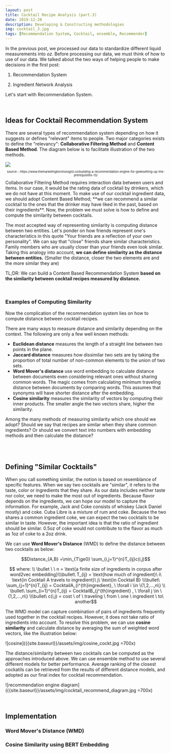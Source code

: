 ```yaml
---
layout: post
title: Cocktail Recipe Analysis (part.3)
date: 2019-12-28
description: Developing & Constructing methodologies
img: cocktail_3.jpg
tags: [Recommendation System, Cocktail, ensemble, Recommender] 
---
```

In the previous post, we processed our data to standardize different liquid measurements into *oz*. Before processing our data, we must think of how to use of our data. We talked about the two ways of helping people to make decisions in the first post:

1. Recommendation System

2. Ingredient Network Analysis

Let's start with Recommendation System. 

<br>

## Ideas for Cocktail Recommendation System

There are several types of recommendation system depending on how it suggests or defines "relevant" items to people. Two major categories exists to define the "relevancy": **Collaborative Filtering Method** and **Content Based Method**. The diagram below is to facilitate illustration of the two methods.

<img src="https://www.researchgate.net/profile/Lionel_Ngoupeyou_Tondji/publication/323726564/figure/fig5/AS:631605009846299@1527597777415/Content-based-filtering-vs-Collaborative-filtering-Source.png">

<p style="font-size:7pt; text-align:center;"> source: : https://www.themarketingtechnologist.co/building-a-recommendation-engine-for-geeksetting-up-the-prerequisites-13/ </p>
Collaborative Filtering Method requires interaction data between users and items. In our case, it would be the rating data of cocktail by drinkers, which we do not have at this moment. To make use of our cocktail ingredient data, we should adopt Content Based Method; **we can recommend a similar cocktail to the ones that the drinker may have liked in the past, based on their ingredients**. Now, the problem we must solve is how to define and compute the similarity between cocktails. 

The most accepted way of representing similarity is computing distance between two entities. Let's ponder on how friends represent one's characteristics in this quote  "Your friends are a reflection of your own personality". We can say that "close" friends share similar characteristics. Family members who are usually closer than your friends even look similar. Taking this analogy into account, **we can define similarity as the distance between entities.** (Smaller the distance, closer the two elements are and the more similar they are) 

TL;DR: We can build a Content Based Recommendation System **based on the similarity between cocktail recipes measured by distance.**

<br>

### Examples of Computing Similarity

Now the complication of the recommendation system lies on how to compute distance between cocktail recipes. 

There are many ways to measure distance and similarity depending on the context. The following are only a few well known methods:

- **Euclidean distance** measures the length of a straight line between two points in the plane.
- **Jaccard distance** measures how dissimilar two sets are by taking the proportion of total number of  non-common elements to the union of two sets. 
- **Word Mover's distance** use word embedding to calculate distance between documents even considering relevant ones without sharing common words. The magic comes from calculating minimum traveling distance between documents by comparing words. This assumes that synonyms will have shorter distance after the embedding. 
- **Cosine similarity** measures the similarity of vectors by computing their inner products. The smaller angle the two vectors share, higher the similarity. 

Among the many methods of measuring similarity which one should we adopt? Should we say that recipes are similar when they share common ingredients? Or should we convert text into numbers with embedding methods and then calculate the distance?

<br>

<br>

## Defining "Similar Cocktails"

When you call something similar, the notion is based on resemblance of specific features. When we say two cocktails are "similar", it refers to the taste, color or ingredients that they share. As our data includes neither taste nor color, we need to make the most out of ingredients. Because flavor depends on the ingredients, we can hope our model to capture the information. For example, Jack and Coke consists of whiskey (Jack Daniel mostly) and coke. Cuba Libre is a mixture of rum and coke. Because the two shares a common ingredient coke, we can expect the two cocktails to be similar in taste. However, the important idea is that the ratio of ingredient should be similar. 0.5oz of coke would not contribute to the flavor as much as 1oz of coke to a 2oz drink. 

We can use **Word Mover's Distance** (WMD) to define the distance between two cocktails as below:

$$Distance_{A,B} =\min_{T\ge0} \sum_{i,j=1}^{n}T_{ij}c(i,j)$$

$$ where:  \\ \bullet \ \ n = \text{a finite size of ingredients in corpus after word2vec embedding}\\\bullet\ T_{ij} = \text{how much of ingredient}\ i\ \text{in Cocktail A travels to ingredient}\ j\ \text{in Cocktail B} \\\bullet\ \sum_{j=1}^{n}T_{ij} = CocktailA_{i^{th}ingredient}, \ \forall i \in \{1,2,...,n\} \\ \bullet\ \sum_{i=1}^{n}T_{ij} = CocktailB_{j^{th}ingredient} , \ \forall j \in  \{1,2,...,n\} \\\bullet\ c(i,j) = cost \ of \ traveling \ from \ one \ ingredient \ to\ another$$



The WMD model can capture combination of pairs of ingredients frequently used together in the cocktail recipes. However, it does not take ratio of ingredients into account. To resolve this problem, we can use **cosine similarity** and calculate distance by averaging the sum of weighted word vectors, like the illustration below:

![cosine]({{site.baseurl}}/assets/img/cosine_cockt.jpg =700x)

The distance/similarity between two cocktails can be computed as the approaches introduced above. We can use ensemble method to use several different models for better performance. Average ranking of the closest cockatils can be retrieved from the results of different distance models, and adopted as our final index for cocktail recommendation.

![recommendation engine diagram]({{site.baseurl}}/assets/img/cocktail_recommend_diagram.jpg =700x)

<br>

## Implementation

### Word Mover's Distance (WMD)



### Cosine Similarity using BERT Embedding





